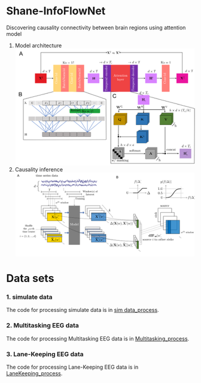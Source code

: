 # Shane-InfoFlowNet
Discovering causality connectivity between brain regions using attention model

1. Model architecture
![image](figure/Figure1_model.png)
2. Causality inference
![image](figure/Figure2_inference.png)

# Data sets
### 1. simulate data
The code for processing simulate data is in [sim data_process](<https://github.com/Michael-s-CNElab/Shane-InfoFlowNet/tree/main/sim_data_process>).
### 2. Multitasking EEG data
The code for processing Multitasking EEG data is in [Multitasking_process](<https://github.com/Michael-s-CNElab/Shane-InfoFlowNet/tree/main/Multitasking_process>).
### 3. Lane-Keeping EEG data
The code for processing Lane-Keeping EEG data is in [LaneKeeping_process](<https://github.com/Michael-s-CNElab/Shane-InfoFlowNet/tree/main/LaneKeeping_process>).

